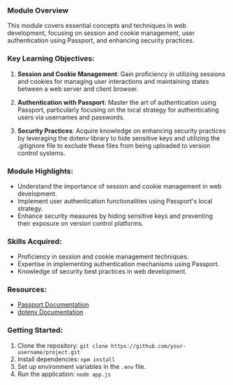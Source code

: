 ### Module Overview

This module covers essential concepts and techniques in web development, focusing on session and cookie management, user authentication using Passport, and enhancing security practices.

### Key Learning Objectives:

1. **Session and Cookie Management**: Gain proficiency in utilizing sessions and cookies for managing user interactions and maintaining states between a web server and client browser.

2. **Authentication with Passport**: Master the art of authentication using Passport, particularly focusing on the local strategy for authenticating users via usernames and passwords.

3. **Security Practices**: Acquire knowledge on enhancing security practices by leveraging the dotenv library to hide sensitive keys and utilizing the .gitignore file to exclude these files from being uploaded to version control systems.

### Module Highlights:

- Understand the importance of session and cookie management in web development.
- Implement user authentication functionalities using Passport's local strategy.
- Enhance security measures by hiding sensitive keys and preventing their exposure on version control platforms.

### Skills Acquired:

- Proficiency in session and cookie management techniques.
- Expertise in implementing authentication mechanisms using Passport.
- Knowledge of security best practices in web development.

### Resources:

- [Passport Documentation](https://www.passportjs.org/docs/)
- [dotenv Documentation](https://www.npmjs.com/package/dotenv)


### Getting Started:

1. Clone the repository: `git clone https://github.com/your-username/project.git`
2. Install dependencies: `npm install`
3. Set up environment variables in the `.env` file.
4. Run the application: `node app.js`

